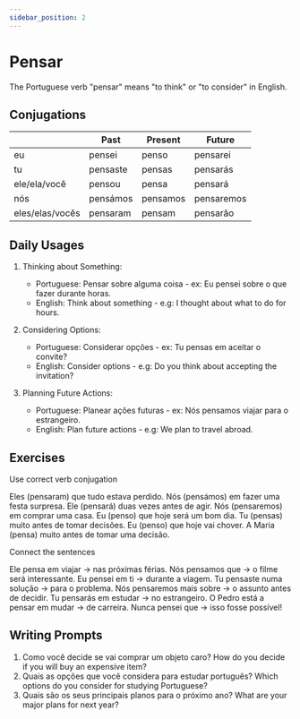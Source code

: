```yaml
---
sidebar_position: 2
---
```


# Pensar

The Portuguese verb "pensar" means "to think" or "to consider" in English.

## Conjugations

|                 | Past     | Present  | Future     |
| --------------- | -------- | -------- | ---------- |
| eu              | pensei   | penso    | pensarei   |
| tu              | pensaste | pensas   | pensarás   |
| ele/ela/você    | pensou   | pensa    | pensará    |
| nós             | pensámos | pensamos | pensaremos |
| eles/elas/vocês | pensaram | pensam   | pensarão   |

## Daily Usages

1. Thinking about Something:

   - Portuguese: Pensar sobre alguma coisa - ex: Eu pensei sobre o que fazer durante horas.
   - English: Think about something - e.g: I thought about what to do for hours.

2. Considering Options:

   - Portuguese: Considerar opções - ex: Tu pensas em aceitar o convite?
   - English: Consider options - e.g: Do you think about accepting the invitation?

3. Planning Future Actions:

   - Portuguese: Planear ações futuras - ex: Nós pensamos viajar para o estrangeiro.
   - English: Plan future actions - e.g: We plan to travel abroad.

## Exercises

Use correct verb conjugation

Eles (pensaram) que tudo estava perdido.
Nós (pensámos) em fazer uma festa surpresa.
Ele (pensará) duas vezes antes de agir.
Nós (pensaremos) em comprar uma casa.
Eu (penso) que hoje será um bom dia.
Tu (pensas) muito antes de tomar decisões.
Eu (penso) que hoje vai chover.
A Maria (pensa) muito antes de tomar uma decisão.

Connect the sentences

Ele pensa em viajar -> nas próximas férias.
Nós pensamos que -> o filme será interessante.
Eu pensei em ti -> durante a viagem.
Tu pensaste numa solução -> para o problema.
Nós pensaremos mais sobre -> o assunto antes de decidir.
Tu pensarás em estudar -> no estrangeiro.
O Pedro está a pensar em mudar -> de carreira.
Nunca pensei que -> isso fosse possível!

## Writing Prompts

1. Como você decide se vai comprar um objeto caro? How do you decide if you will buy an expensive item?
2. Quais as opções que você considera para estudar português? Which options do you consider for studying Portuguese?
3. Quais são os seus principais planos para o próximo ano? What are your major plans for next year?
